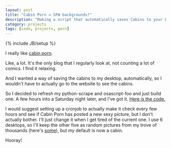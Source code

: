 ```yaml
---
layout: post
title: "Cabin Porn = SFW backgrounds?"
description: "Making a script that automatically saves Cabins to your background"
category: projects
tags: [code, projects, porn]
---
```

{% include JB/setup %}

I really like [cabin porn](http://cabinporn.com).

Like, a lot. It's the only blog that I regularly look at, not counting a lot of comics. I find it relaxing.

And I wanted a way of saving the cabins to my desktop, automatically, so I wouldn't have to actually go to the website to see the cabins.

So I decided to refresh my python-scrape and osascript-foo and just build one. A few hours into a Saturday night later, and I've got it. [Here is the code.](https://github.com/RichardLitt/cabin-porn)

I would suggest setting up a cronjob to actually make it check every few hours and see if Cabin Porn has posted a new sexy picture, but I don't actually bother. I'll just change it when I get tired of the current one. I use 6 desktops, so I'll keep the other five as random pictures from my trove of thousands (here's [some](https://imgur.com/a/L9Y1L)), but my default is now a cabin.

Hooray!